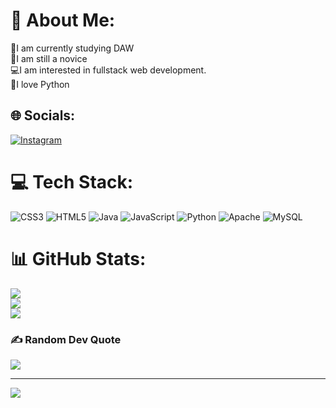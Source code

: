 # 💫 About Me:
📕I am currently studying DAW<br>👶I am still a novice <br>💻I am interested in fullstack web development.<br>🐍I love Python


## 🌐 Socials:
[![Instagram](https://img.shields.io/badge/Instagram-%23E4405F.svg?logo=Instagram&logoColor=white)](https://instagram.com/@ronald_g_m) 

# 💻 Tech Stack:
![CSS3](https://img.shields.io/badge/css3-%231572B6.svg?style=flat&logo=css3&logoColor=white) ![HTML5](https://img.shields.io/badge/html5-%23E34F26.svg?style=flat&logo=html5&logoColor=white) ![Java](https://img.shields.io/badge/java-%23ED8B00.svg?style=flat&logo=java&logoColor=white) ![JavaScript](https://img.shields.io/badge/javascript-%23323330.svg?style=flat&logo=javascript&logoColor=%23F7DF1E) ![Python](https://img.shields.io/badge/python-3670A0?style=flat&logo=python&logoColor=ffdd54) ![Apache](https://img.shields.io/badge/apache-%23D42029.svg?style=flat&logo=apache&logoColor=white) ![MySQL](https://img.shields.io/badge/mysql-%2300f.svg?style=flat&logo=mysql&logoColor=white)
# 📊 GitHub Stats:
![](https://github-readme-stats.vercel.app/api?username=RonaldGutierrezMartin&theme=dark&hide_border=false&include_all_commits=true&count_private=false)<br/>
![](https://github-readme-streak-stats.herokuapp.com/?user=RonaldGutierrezMartin&theme=dark&hide_border=false)<br/>
![](https://github-readme-stats.vercel.app/api/top-langs/?username=RonaldGutierrezMartin&theme=dark&hide_border=false&include_all_commits=true&count_private=false&layout=compact)

### ✍️ Random Dev Quote
![](https://quotes-github-readme.vercel.app/api?type=horizontal&theme=radical)

---
[![](https://visitcount.itsvg.in/api?id=RonaldGutierrezMartin&icon=0&color=1)](https://visitcount.itsvg.in)

<!-- Proudly created with GPRM ( https://gprm.itsvg.in ) -->

